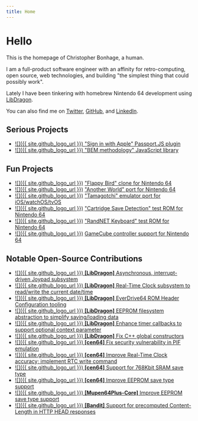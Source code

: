 ```yaml
---
title: Home
---
```

# Hello

This is the homepage of Christopher Bonhage, a human.

I am a full-product software engineer with an affinity for retro-computing, open source, web technologies, and building "the simplest thing that could possibly work".

Lately I have been tinkering with homebrew Nintendo 64 development using [LibDragon](https://github.com/DragonMinded/libdragon/).

You can also find me on [Twitter](https://twitter.com/meeq64), [GitHub](https://github.com/meeq), and [LinkedIn](https://www.linkedin.com/in/christopher-bonhage-629612136/).

## Serious Projects

* [![]({{ site.github_logo_url }}) "Sign in with Apple" Passport.JS plugin](https://github.com/mix/passport-apple-id)
* [![]({{ site.github_logo_url }}) "BEM methodology" JavaScript library](https://github.com/mix/bem-entity)

## Fun Projects

* [![]({{ site.github_logo_url }})](https://github.com/meeq/FlappyBird-N64) ["Flappy Bird" clone for Nintendo 64](/FlappyBird-N64)
* [![]({{ site.github_logo_url }})](https://github.com/meeq/AnotherWorld-N64) ["Another World" port for Nintendo 64](/AnotherWorld-N64)
* [![]({{ site.github_logo_url }})](https://github.com/meeq/Tamatrix-Xcode) ["Tamagotchi" emulator port for iOS/watchOS/tvOS](/Tamatrix-Xcode)
* [![]({{ site.github_logo_url }})](https://github.com/meeq/SaveTest-N64) ["Cartridge Save Detection" test ROM for Nintendo 64](/SaveTest-N64)
* [![]({{ site.github_logo_url }})](https://github.com/meeq/KeyboardTest-N64) ["RandNET Keyboard" test ROM for Nintendo 64](/KeyboardTest-N64)
* [![]({{ site.github_logo_url }})](https://github.com/meeq/JoypadTest-N64) [GameCube controller support for Nintendo 64](/JoypadTest-N64)

## Notable Open-Source Contributions

* [![]({{ site.github_logo_url }}) **[LibDragon]** Asynchronous, interrupt-driven Joypad subsystem](https://github.com/DragonMinded/libdragon/pull/430)
* [![]({{ site.github_logo_url }}) **[LibDragon]** Real-Time Clock subsystem to read/write the current date/time](https://github.com/DragonMinded/libdragon/pull/152)
* [![]({{ site.github_logo_url }}) **[LibDragon]** EverDrive64 ROM Header Configuration tooling](https://github.com/DragonMinded/libdragon/pull/153)
* [![]({{ site.github_logo_url }}) **[LibDragon]** EEPROM filesystem abstraction to simplify saving/loading data](https://github.com/DragonMinded/libdragon/pull/125)
* [![]({{ site.github_logo_url }}) **[LibDragon]** Enhance timer callbacks to support optional context parameter](https://github.com/DragonMinded/libdragon/pull/241)
* [![]({{ site.github_logo_url }}) **[LibDragon]** Fix C++ global constructors](https://github.com/DragonMinded/libdragon/pull/118)
* [![]({{ site.github_logo_url }}) **[cen64]** Fix security vulnerability in PIF emulation](https://github.com/n64dev/cen64/pull/206)
* [![]({{ site.github_logo_url }}) **[cen64]** Improve Real-Time Clock accuracy; implement RTC write command](https://github.com/n64dev/cen64/pull/205)
* [![]({{ site.github_logo_url }}) **[cen64]** Support for 768Kbit SRAM save type](https://github.com/n64dev/cen64/pull/204)
* [![]({{ site.github_logo_url }}) **[cen64]** Improve EEPROM save type support](https://github.com/n64dev/cen64/pull/203)
* [![]({{ site.github_logo_url }}) **[Mupen64Plus-Core]** Improve EEPROM save type support](https://github.com/mupen64plus/mupen64plus-core/pull/878)
* [![]({{ site.github_logo_url }}) **[Bandit]** Support for precomputed Content-Length in HTTP HEAD responses](https://github.com/mtrudel/bandit/pull/353)
